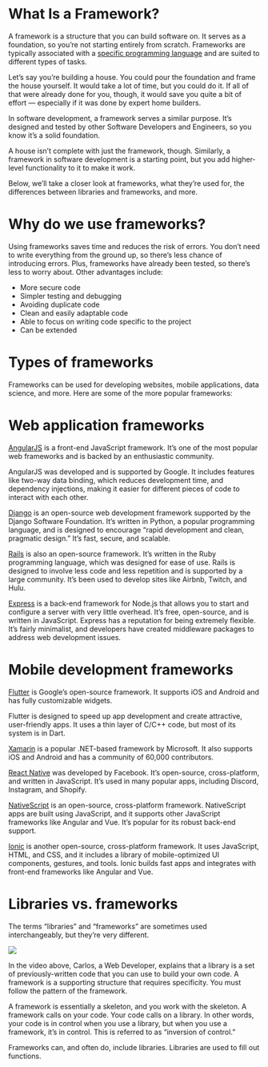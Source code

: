 # What Is a Framework?

A framework is a structure that you can build software on. It serves as a foundation, so you’re not starting entirely from scratch. Frameworks are typically associated with a [specific programming language](https://www.codecademy.com/resources/blog/programming-languages/?utm_source=ccblog&utm_medium=ccblog&utm_campaign=ccblog&utm_content=cw_what_is_a_framework_blog) and are suited to different types of tasks.

Let’s say you’re building a house. You could pour the foundation and frame the house yourself. It would take a lot of time, but you could do it. If all of that were already done for you, though, it would save you quite a bit of effort — especially if it was done by expert home builders.

In software development, a framework serves a similar purpose. It’s designed and tested by other Software Developers and Engineers, so you know it’s a solid foundation.

A house isn’t complete with just the framework, though. Similarly, a framework in software development is a starting point, but you add higher-level functionality to it to make it work.

Below, we’ll take a closer look at frameworks, what they’re used for, the differences between libraries and frameworks, and more.

# Why do we use frameworks?

Using frameworks saves time and reduces the risk of errors. You don’t need to write everything from the ground up, so there’s less chance of introducing errors. Plus, frameworks have already been tested, so there’s less to worry about. Other advantages include:

- More secure code
- Simpler testing and debugging
- Avoiding duplicate code
- Clean and easily adaptable code
- Able to focus on writing code specific to the project
- Can be extended

# Types of frameworks

Frameworks can be used for developing websites, mobile applications, data science, and more. Here are some of the more popular frameworks:

# Web application frameworks

[AngularJS](https://www.codecademy.com/learn/learn-angularjs?utm_source=ccblog&utm_medium=ccblog&utm_campaign=ccblog&utm_content=cw_what_is_a_framework_blog) is a front-end JavaScript framework. It’s one of the most popular web frameworks and is backed by an enthusiastic community.

AngularJS was developed and is supported by Google. It includes features like two-way data binding, which reduces development time, and dependency injections, making it easier for different pieces of code to interact with each other.

[Django](https://www.codecademy.com/learn/paths/build-python-web-apps-with-django?utm_source=ccblog&utm_medium=ccblog&utm_campaign=ccblog&utm_content=cw_what_is_a_framework_blog) is an open-source web development framework supported by the Django Software Foundation. It’s written in Python, a popular programming language, and is designed to encourage “rapid development and clean, pragmatic design.” It’s fast, secure, and scalable.

[Rails](https://www.codecademy.com/learn/learn-rails?utm_source=ccblog&utm_medium=ccblog&utm_campaign=ccblog&utm_content=cw_what_is_a_framework_blog) is also an open-source framework. It’s written in the Ruby programming language, which was designed for ease of use. Rails is designed to involve less code and less repetition and is supported by a large community. It’s been used to develop sites like Airbnb, Twitch, and Hulu.

[Express](https://www.codecademy.com/learn/learn-express?utm_source=ccblog&utm_medium=ccblog&utm_campaign=ccblog&utm_content=cw_what_is_a_framework_blog) is a back-end framework for Node.js that allows you to start and configure a server with very little overhead. It’s free, open-source, and is written in JavaScript. Express has a reputation for being extremely flexible. It’s fairly minimalist, and developers have created middleware packages to address web development issues.

# Mobile development frameworks

[Flutter](https://flutter.dev/) is Google’s open-source framework. It supports iOS and Android and has fully customizable widgets.

Flutter is designed to speed up app development and create attractive, user-friendly apps. It uses a thin layer of C/C++ code, but most of its system is in Dart.

[Xamarin](https://dotnet.microsoft.com/en-us/apps/xamarin) is a popular .NET-based framework by Microsoft. It also supports iOS and Android and has a community of 60,000 contributors.

[React Native](https://www.codecademy.com/learn/learn-react-native?utm_source=ccblog&utm_medium=ccblog&utm_campaign=ccblog&utm_content=cw_what_is_a_framework_blog) was developed by Facebook. It’s open-source, cross-platform, and written in JavaScript. It’s used in many popular apps, including Discord, Instagram, and Shopify.

[NativeScript](https://nativescript.org/) is an open-source, cross-platform framework. NativeScript apps are built using JavaScript, and it supports other JavaScript frameworks like Angular and Vue. It’s popular for its robust back-end support.

[Ionic](https://ionicframework.com/) is another open-source, cross-platform framework. It uses JavaScript, HTML, and CSS, and it includes a library of mobile-optimized UI components, gestures, and tools. Ionic builds fast apps and integrates with front-end frameworks like Angular and Vue.

# Libraries vs. frameworks

The terms “libraries” and “frameworks” are sometimes used interchangeably, but they’re very different.

<a href="https://www.youtube.com/watch?v=LimOOe6I4eo"> <img src="https://encrypted-tbn0.gstatic.com/images?q=tbn:ANd9GcTXMrhnkelk7jHISpolstnQl8e7I7IJMYa-xA&usqp=CAU" target="_blank" width=”100″ height=”132″> </a>

In the video above, Carlos, a Web Developer, explains that a library is a set of previously-written code that you can use to build your own code. A framework is a supporting structure that requires specificity. You must follow the pattern of the framework.

A framework is essentially a skeleton, and you work with the skeleton. A framework calls on your code. Your code calls on a library. In other words, your code is in control when you use a library, but when you use a framework, it’s in control. This is referred to as “inversion of control.”

Frameworks can, and often do, include libraries. Libraries are used to fill out functions.
